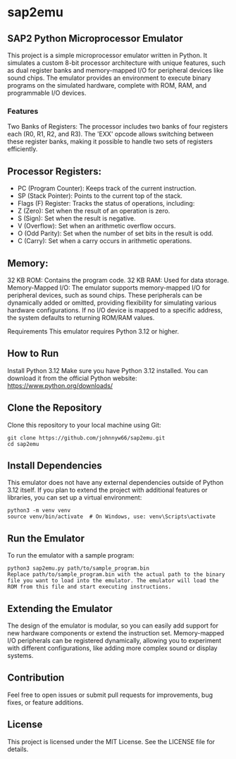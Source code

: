 # sap2emu

## SAP2 Python Microprocessor Emulator

This project is a simple microprocessor emulator written in Python. It simulates a custom 8-bit processor architecture with unique features, such as dual register banks and memory-mapped I/O for peripheral devices like sound chips. The emulator provides an environment to execute binary programs on the simulated hardware, complete with ROM, RAM, and programmable I/O devices.

### Features
Two Banks of Registers: The processor includes two banks of four registers each (R0, R1, R2, and R3). The 'EXX' opcode allows switching between these register banks, making it possible to handle two sets of registers efficiently.

## Processor Registers:

+ PC (Program Counter): Keeps track of the current instruction.
+ SP (Stack Pointer): Points to the current top of the stack.
+ Flags (F) Register: Tracks the status of operations, including:
+ Z (Zero): Set when the result of an operation is zero.
+ S (Sign): Set when the result is negative.
+ V (Overflow): Set when an arithmetic overflow occurs.
+ O (Odd Parity): Set when the number of set bits in the result is odd.
+ C (Carry): Set when a carry occurs in arithmetic operations.

## Memory:

32 KB ROM: Contains the program code.
32 KB RAM: Used for data storage.
Memory-Mapped I/O: The emulator supports memory-mapped I/O for peripheral devices, such as sound chips. These peripherals can be dynamically added or omitted, providing flexibility for simulating various hardware configurations. If no I/O device is mapped to a specific address, the system defaults to returning ROM/RAM values.

Requirements
This emulator requires Python 3.12 or higher.

## How to Run

Install Python 3.12
Make sure you have Python 3.12 installed. You can download it from the official Python website:
https://www.python.org/downloads/

## Clone the Repository
Clone this repository to your local machine using Git:

```
git clone https://github.com/johnnyw66/sap2emu.git
cd sap2emu

```
## Install Dependencies
This emulator does not have any external dependencies outside of Python 3.12 itself. If you plan to extend the project with additional features or libraries, you can set up a virtual environment:

```
python3 -m venv venv
source venv/bin/activate  # On Windows, use: venv\Scripts\activate
```

## Run the Emulator
To run the emulator with a sample program:

```
python3 sap2emu.py path/to/sample_program.bin
Replace path/to/sample_program.bin with the actual path to the binary file you want to load into the emulator. The emulator will load the ROM from this file and start executing instructions.
```

## Extending the Emulator
The design of the emulator is modular, so you can easily add support for new hardware components or extend the instruction set. Memory-mapped I/O peripherals can be registered dynamically, allowing you to experiment with different configurations, like adding more complex sound or display systems.

## Contribution
Feel free to open issues or submit pull requests for improvements, bug fixes, or feature additions.

## License
This project is licensed under the MIT License. See the LICENSE file for details.

